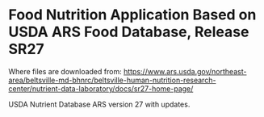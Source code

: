 # Food Nutrition Application Based on USDA ARS Food Database, Release SR27

Where files are downloaded from: https://www.ars.usda.gov/northeast-area/beltsville-md-bhnrc/beltsville-human-nutrition-research-center/nutrient-data-laboratory/docs/sr27-home-page/

USDA Nutrient Database ARS version 27 with updates.
